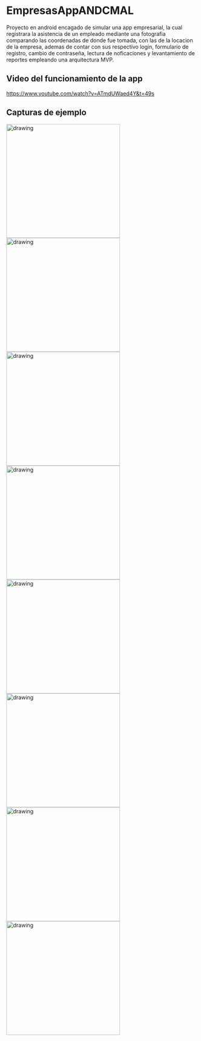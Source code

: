 # EmpresasAppANDCMAL

Proyecto en android encagado de simular una app empresarial, la cual registrara la asistencia de un empleado mediante una fotografia comparando las coordenadas de donde fue tomada, con las de la locacion de la empresa, ademas de contar con sus respectivo login, formulario de registro, cambio de contraseña, lectura de noficaciones y levantamiento de reportes empleando una arquitectura MVP.

## Video del funcionamiento de la app
https://www.youtube.com/watch?v=ATmdUWaed4Y&t=49s

## Capturas de ejemplo
<img src="imagenes/01.png" alt="drawing" width="300"/>  <img src="imagenes/02.png" alt="drawing" width="300"/>
<img src="imagenes/03.png" alt="drawing" width="300"/>  <img src="imagenes/04.png" alt="drawing" width="300"/>
<img src="imagenes/05.png" alt="drawing" width="300"/>  <img src="imagenes/06.png" alt="drawing" width="300"/>
<img src="imagenes/07.png" alt="drawing" width="300"/>  <img src="imagenes/08.png" alt="drawing" width="300"/>


